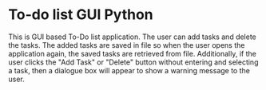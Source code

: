 # To-do list GUI Python
This is GUI based To-Do list application. The user can add tasks and delete the tasks. The added tasks are saved in file so when the user opens the application again, the saved tasks are retrieved from file. Additionally, if the user clicks the "Add Task" or "Delete" button without entering and selecting a task, then a dialogue box will appear to show a warning message to the user.
